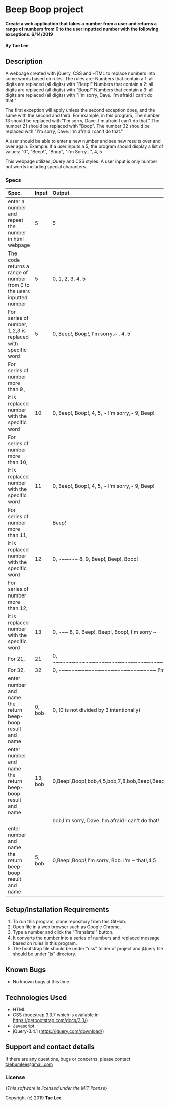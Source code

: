 # Beep Boop project

#### Create a web application that takes a number from a user and returns a range of numbers from 0 to the user inputted number with the following exceptions. 6/14/2019

#### By **Tae Lee**

## Description

A webpage created with jQuery, CSS and HTML to replace numbers into some words based on rules.
The rules are:
  Numbers that contain a 1: all digits are replaced (all digits) with "Beep!"
  Numbers that contain a 2: all digits are replaced (all digits) with "Boop!"
  Numbers that contain a 3: all digits are replaced (all digits) with "I'm sorry, Dave. I'm afraid I can't do that."

The first exception will apply unless the second exception does, and the same with the second and third. For example, in this program,
  The number 13 should be replaced with "I'm sorry, Dave. I'm afraid I can't do that."
  The number 21 should be replaced with "Boop".
  The number 32 should be replaced with "I'm sorry, Dave. I'm afraid I can't do that."

A user should be able to enter a new number and see new results over and over again.
Example: If a user inputs a 5, the program should display a list of values: "0", "Beep!", "Boop", "I'm Sorry...",
4, 5

This webpage utilizes jQuery and CSS styles. A user input is only number not words including special characters.

### Specs
| Spec.                                                                     | Input   | Output                                          |
| :-------------------------------------------------------------------------| :------ | :---------------------------------------------- |
| enter a number and repeat the number in html webpage                      | 5       | 5                                               |
| The code returns a range of number from 0 to the users inputted number    | 5       | 0, 1, 2, 3, 4, 5                                |
| For series of number, 1,2,3 is replaced with specific word                | 5       | 0, Beep!, Boop!, I'm sorry,~ , 4, 5             |
| For series of number more than 9 ,                                        |         |                                                 |
| it is replaced number with the specific word                              | 10      | 0, Beep!, Boop!, 4, 5, ~ I'm sorry,~ 9, Beep!   |
| For series of number more than 10,                                        |         |                                                 |
| it is replaced number with the specific word                              | 11      | 0, Beep!, Boop!, 4, 5, ~ I'm sorry,~ 9, Beep!   |
| For series of number more than 11,                                        |         | Beep!                                           |
| it is replaced number with the specific word                              | 12      | 0, ~~~~~~ 8, 9, Beep!, Beep!, Boop!             |
| For series of number more than 12,                                        |         |                                                 |
| it is replaced number with the specific word                              | 13      | 0, ~~~ 8, 9, Beep!, Beep!, Boop!, I'm sorry ~   |
| For 21,                                                                   | 21      | 0, ~~~~~~~~~~~~~~~~~~~~~~~~~~~~~~~~~~~~~,Boop!  |
| For 32,                                                                   | 32      | 0, ~~~~~~~~~~~~~~~~~~~~~~~~~~~~~~ I'm sorry ~   |
| enter number and name the return beep-boop result and name                | 0, bob  | 0, (0 is not divided by 3 intentionally)        |
| enter number and name the return beep-boop result and name                | 13, bob | 0,Beep!,Boop!,bob,4,5,bob,7,8,bob,Beep!,Beep!,  |
|                                                                           |         | bob,I'm sorry, Dave. I'm afraid I can't do that!|
| enter number and name the return beep-boop result and name                | 5, bob  | 0,Beep!,Boop!,I'm sorry, Bob. I'm ~ that!,4,5   |

## Setup/Installation Requirements

1. To run this program, clone repository from this GitHub.
2. Open file in a web browser such as Google Chrome.
3. Type a number and click the "Translate!" button.
4. It converts the number into a series of numbers and replaced message based on rules in this program.
5. The bootstrap file should be under "css" folder of project and jQuery file should be under "js" directory.

## Known Bugs
* No known bugs at this time.

## Technologies Used
  * HTML
  * CSS (bootstrap 3.3.7 which is available in https://getbootstrap.com/docs/3.3/)
  * Javascript
  * jQuery-3.4.1 (https://jquery.com/download/)

## Support and contact details

If there are any questions, bugs or concerns, please contact taebumlee@gmail.com

### License

*{This software is licensed under the MIT license}*

Copyright (c) 2019 **Tae Lee**
